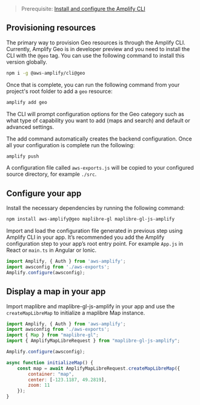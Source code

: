> Prerequisite: [Install and configure the Amplify CLI](~/cli/start/install.md)

## Provisioning resources

The primary way to provision Geo resources is through the Amplify CLI. Currently, Amplify Geo is in developer preview and you need to install the CLI with the `@geo` tag. You can use the following command to install this version globally.

```sh
npm i -g @aws-amplify/cli@geo
```

Once that is complete, you can run the following command from your project's root folder to add a `geo` resource:

```sh
amplify add geo
```

The CLI will prompt configuration options for the Geo category such as what type of capability you want to add (maps and search) and default or advanced settings.

The add command automatically creates the backend configuration. Once all your configuration is complete run the following:

```sh
amplify push
```

A configuration file called `aws-exports.js` will be copied to your configured source directory, for example `./src`.

## Configure your app

Install the necessary dependencies by running the following command:

```sh
npm install aws-amplify@geo maplibre-gl maplibre-gl-js-amplify
```

Import and load the configuration file generated in previous step using Amplify CLI in your app. It’s recommended you add the Amplify configuration step to your app’s root entry point. For example `App.js` in React or `main.ts` in Angular or Ionic.

```javascript
import Amplify, { Auth } from 'aws-amplify';
import awsconfig from './aws-exports';
Amplify.configure(awsconfig);
```
## Display a map in your app
Import maplibre and maplibre-gl-js-amplify in your app and use the `createMapLibreMap` to initialize a maplibre Map instance.

```javascript
import Amplify, { Auth } from 'aws-amplify';
import awsconfig from './aws-exports';
import { Map } from "maplibre-gl";
import { AmplifyMapLibreRequest } from "maplibre-gl-js-amplify";

Amplify.configure(awsconfig);

async function initializeMap() {
    const map = await AmplifyMapLibreRequest.createMapLibreMap({
        container: "map",
        center: [-123.1187, 49.2819],
        zoom: 11
    });
}
```
